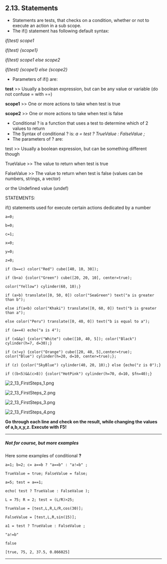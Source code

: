 ## 2.13. Statements

* Statements are tests, that checks on a condition, whether or not to execute an action in a sub scope.
* The if() statement has following default syntax:

*if(test) scope1*

*if(test) {scope1}*

*if(test) scope1 else scope2*

*if(test) {scope1} else {scope2}*

* Parameters of if() are:

**test** >> Usually a boolean expression, but can be any value or variable (do not confuse = with ==)

**scope1** >> One or more actions to take when test is true

**scope2** >> One or more actions to take when test is false

* Conditional ? is a function that uses a test to determine which of 2 values to return
* The Syntax of conditional ? is: *a = test ? TrueValue : FalseValue ;*
* The parameters of ? are:

test >> Usually a boolean expression, but can be something different though

TrueValue >> The value to return when test is true

FalseValue >> The value to return when test is false (values can be numbers, strings, a vector)

or the Undefined value (undef)

STATEMENTS:

if() statements used for execute certain actions dedicated by a number

`a=0;`

`b=0;`

`c=1;`

`x=0;`

`y=0;`

`z=0;`

`if (b==c) color("Red") cube([40, 10, 30]);`

`if (b<a) {color("Green") cube([20, 20, 10], center=true);`

`color("Yellow") cylinder(60, 10);}`

`if (a>b) translate([0, 50, 0]) color("SeaGreen") text("a is greater than b");`

`else if(a<b) color("Khaki") translate([0, 60, 0]) text("b is greater than a");`

`else color("Peru") translate([0, 40, 0]) text("b is equal to a");`

`if (a==4) echo("a is 4");`

`if (x&&y) {color("White") cube([10, 40, 5]); color("Black") cylinder(h=7, d=30);}`

`if (x!=y) {color("Orange") cube([20, 40, 5],center=true); color("Blue") cylinder(h=20, d=10, center=true);};`

`if (z) {color("SkyBlue") cylinder(40, 20, 10);} else {echo("z is 0");}`

`if ((b<5)&&(c>8)) {color("HotPink") cylinder(h=70, d=10, $fn=40);}`

![2_13_FirstSteps_1.png](content/2_13_FirstSteps_1.png)

![2_13_FirstSteps_2.png](content/2_13_FirstSteps_2.png)

![2_13_FirstSteps_3.png](content/2_13_FirstSteps_3.png)

![2_13_FirstSteps_4.png](content/2_13_FirstSteps_4.png)

**Go through each line and check on the result, while changing the values of a,b,x,y,z. Execute with F5!**

---

##### Not for course, but more examples

Here some examples of conditional **?**

`a=1; b=2; c= a==b ? "a==b" : "a!=b" ;`

`TrueValue = true; FalseValue = false;`

`a=5; test = a==1;`

`echo( test ? TrueValue : FalseValue );`

`L = 75; R = 2; test = (L/R)>25;`

`TrueValue = [test,L,R,L/R,cos(30)];`

`FalseValue = [test,L,R,sin(15)];`

`a1 = test ? TrueValue : FalseValue ;`

`"a!=b"`

`false`

`[true, 75, 2, 37.5, 0.866025]`

---
